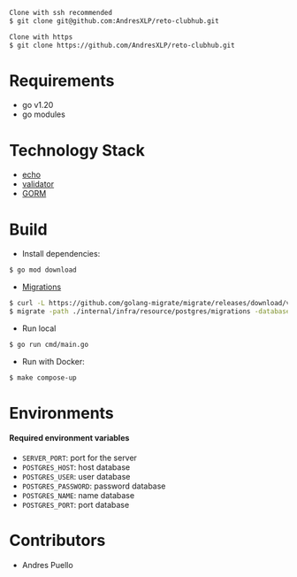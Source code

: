 ``` sh
Clone with ssh recommended
$ git clone git@github.com:AndresXLP/reto-clubhub.git

Clone with https
$ git clone https://github.com/AndresXLP/reto-clubhub.git
```

# Requirements

* go v1.20
* go modules

# Technology Stack

- [echo](https://echo.labstack.com/)
- [validator](https://github.com/go-playground/validator)
- [GORM](https://gorm.io/)

# Build

* Install dependencies:

```sh
$ go mod download
```

* [Migrations](https://github.com/golang-migrate/migrate/tree/master/cmd/migrate) 
```sh
$ curl -L https://github.com/golang-migrate/migrate/releases/download/v4.15.2/migrate.linux-amd64.tar.gz | tar xvz
$ migrate -path ./internal/infra/resource/postgres/migrations -database postgresql://${POSTGRESQL_DB_USER}:${POSTGRESQL_DB_PASSWORD}@${POSTGRESQL_DB_HOST}:${POSTGRESQL_DB_PORT}/${POSTGRESQL_DB_NAME}?sslmode=disable up
```

* Run local
```sh
$ go run cmd/main.go
```

* Run with Docker:

```sh 
$ make compose-up 
```

# Environments

#### Required environment variables

* `SERVER_PORT`: port for the server
* `POSTGRES_HOST`: host database
* `POSTGRES_USER`: user database
* `POSTGRES_PASSWORD`: password database
* `POSTGRES_NAME`: name database
* `POSTGRES_PORT`: port database


# Contributors

* Andres Puello


